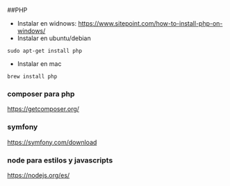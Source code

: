 ##PHP
- Instalar en widnows: https://www.sitepoint.com/how-to-install-php-on-windows/
- Instalar en ubuntu/debian
```
sudo apt-get install php
```
- Instalar en mac
```
brew install php
```
### composer para php
https://getcomposer.org/
### symfony
https://symfony.com/download
### node para estilos y javascripts
https://nodejs.org/es/
